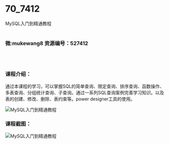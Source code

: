 # 70_7412
MySQL入门到精通教程
<br/></br>
<h3>微:mukewang8 资源编号：527412</h3>
<br/></br>
<h3>课程介绍：</h3>
<p>通过本课程的学习，可以掌握SQL的简单查询、限定查询、排序查询、函数操作、多表查询、分组统计查询、子查询。通过一系列SQL查询案例完善学习知识。以及表的创建、修改、删除、表约束等。power designer工具的使用。</p>
<p><img src="https://www.ko996.com/wp-content/uploads/img/2019/09/356-58-300x169.jpg" alt="MySQL入门到精通教程"></p>
<h3>课程截图：</h3>
<p><img src="https://www.ko996.com/wp-content/uploads/img/2019/09/1-91.png" alt="MySQL入门到精通教程"></p>
